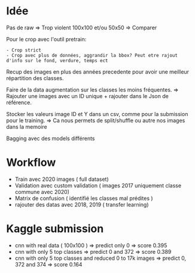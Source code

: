 # Idée

Pas de raw => Trop violent
100x100 et/ou 50x50 => Comparer

Pour le crop avec l'outil pretrain:

    - Crop strict
    - Crop avec plus de données, aggrandir la bbox? Peut etre rajout d'info sur le fond, verdure, temps ect

Recup des images en plus des années precedente pour avoir une meilleur répartition des classes.

Faire de la data augmentation sur les classes les moins fréquentes. => Rajouter une images avec un ID unique + rajouter dans le Json de référence.

Stocker les valeurs image ID et Y dans un csv, comme pour la submission pour le training. => Ca nous permets de split/shuffle ou autre nos images dans la memoire

Bagging avec des models différents

# Workflow

- Train avec 2020 images ( full dataset)
- Validation avec custom validation ( images 2017 uniquement classe commune avec 2020)
- Matrix de confusion ( identifié les classes mal prédites )
- rajouter des datas avec 2018, 2019 ( transfer learning)


# Kaggle submission

- cnn with real data ( 100x100 ) => predict only 0 => score 0.395
- cnn with only 5 top classes => predict 0 and 372 => score 0.389
- cnn with only 5 top classes and reduced 0 to 17k images => predict 0, 372 and 374 => score 0.164